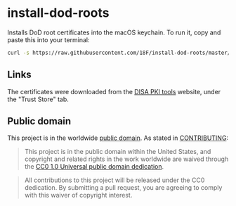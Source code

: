 # install-dod-roots

Installs DoD root certificates into the macOS keychain. To run it, copy and paste this into your terminal:

```bash
curl -s https://raw.githubusercontent.com/18F/install-dod-roots/master/install.sh | bash -
```

## Links

The certificates were downloaded from the
[DISA PKI tools](http://iase.disa.mil/pki-pke/Pages/tools.aspx) website,
under the "Trust Store" tab.

## Public domain

This project is in the worldwide [public domain](LICENSE.md).
As stated in [CONTRIBUTING](CONTRIBUTING.md):

> This project is in the public domain within the United States, and
> copyright and related rights in the work worldwide are waived through the
> [CC0 1.0 Universal public domain dedication](https://creativecommons.org/publicdomain/zero/1.0/).  

> All contributions to this project will be released under the CC0
> dedication. By submitting a pull request, you are agreeing to comply
> with this waiver of copyright interest.
